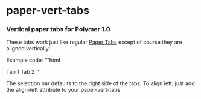 <h1>paper-vert-tabs</h1>

<h3>Vertical paper tabs for Polymer 1.0</h3>

These tabs work just like regular <a href="https://elements.polymer-project.org/elements/paper-tabs">Paper Tabs</a> except of course they are aligned vertically!

Example code:
'''html
<link rel="import" href="../bower_components/paper-vert-tabs/paper-vert-tabs.html">

<paper-vert-tabs>
	<paper-tab>Tab 1</paper-tab>
	<paper-tab>Tab 2</paper-tab>
</paper-vert-tabs>
'''

The selection bar defaults to the right side of the tabs. To align left, just add the align-left attribute to your paper-vert-tabs.